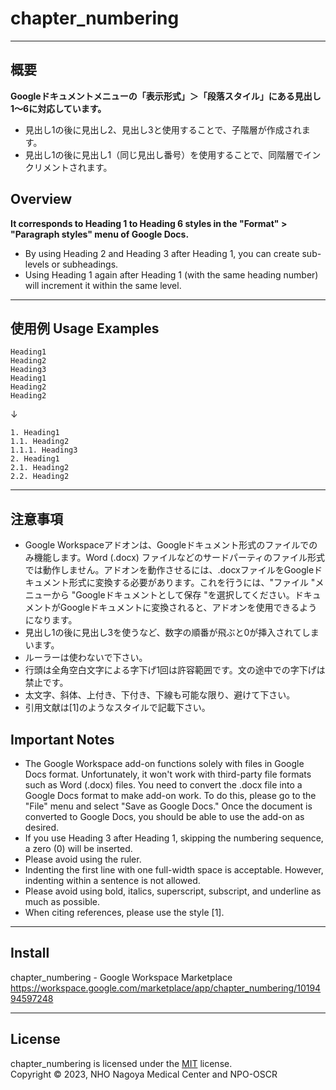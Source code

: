 # chapter_numbering

***
## 概要

**Googleドキュメントメニューの「表示形式」＞「段落スタイル」にある見出し1〜6に対応しています。**

- 見出し1の後に見出し2、見出し3と使用することで、子階層が作成されます。<br>
- 見出し1の後に見出し1（同じ見出し番号）を使用することで、同階層でインクリメントされます。  
## Overview
**It corresponds to Heading 1 to Heading 6 styles in the "Format" > "Paragraph styles" menu of Google Docs.**

- By using Heading 2 and Heading 3 after Heading 1, you can create sub-levels or subheadings.
- Using Heading 1 again after Heading 1 (with the same heading number) will increment it within the same level.

***

## 使用例 Usage Examples

```
Heading1
Heading2
Heading3
Heading1
Heading2
Heading2
```
↓
```
1. Heading1
1.1. Heading2
1.1.1. Heading3
2. Heading1
2.1. Heading2
2.2. Heading2
```

***

## 注意事項
- Google Workspaceアドオンは、Googleドキュメント形式のファイルでのみ機能します。Word (.docx) ファイルなどのサードパーティのファイル形式では動作しません。アドオンを動作させるには、.docxファイルをGoogleドキュメント形式に変換する必要があります。これを行うには、"ファイル "メニューから "Googleドキュメントとして保存 "を選択してください。ドキュメントがGoogleドキュメントに変換されると、アドオンを使用できるようになります。
- 見出し1の後に見出し3を使うなど、数字の順番が飛ぶと0が挿入されてしまいます。
- ルーラーは使わないで下さい。
- 行頭は全角空白文字による字下げ1回は許容範囲です。文の途中での字下げは禁止です。
- 太文字、斜体、上付き、下付き、下線も可能な限り、避けて下さい。
- 引用文献は[1]のようなスタイルで記載下さい。
## Important Notes
- The Google Workspace add-on functions solely with files in Google Docs format. Unfortunately, it won't work with third-party file formats such as Word (.docx) files. You need to convert the .docx file into a Google Docs format to make add-on work. To do this, please go to the "File" menu and select "Save as Google Docs." Once the document is converted to Google Docs, you should be able to use the add-on as desired.
- If you use Heading 3 after Heading 1, skipping the numbering sequence, a zero (0) will be inserted.
- Please avoid using the ruler.
- Indenting the first line with one full-width space is acceptable. However, indenting within a sentence is not allowed.
- Please avoid using bold, italics, superscript, subscript, and underline as much as possible.
- When citing references, please use the style [1].

***
## Install
chapter_numbering - Google Workspace Marketplace  
https://workspace.google.com/marketplace/app/chapter_numbering/1019494597248  
***
## License
chapter_numbering is licensed under the [MIT](#) license.  
Copyright &copy; 2023, NHO Nagoya Medical Center and NPO-OSCR

